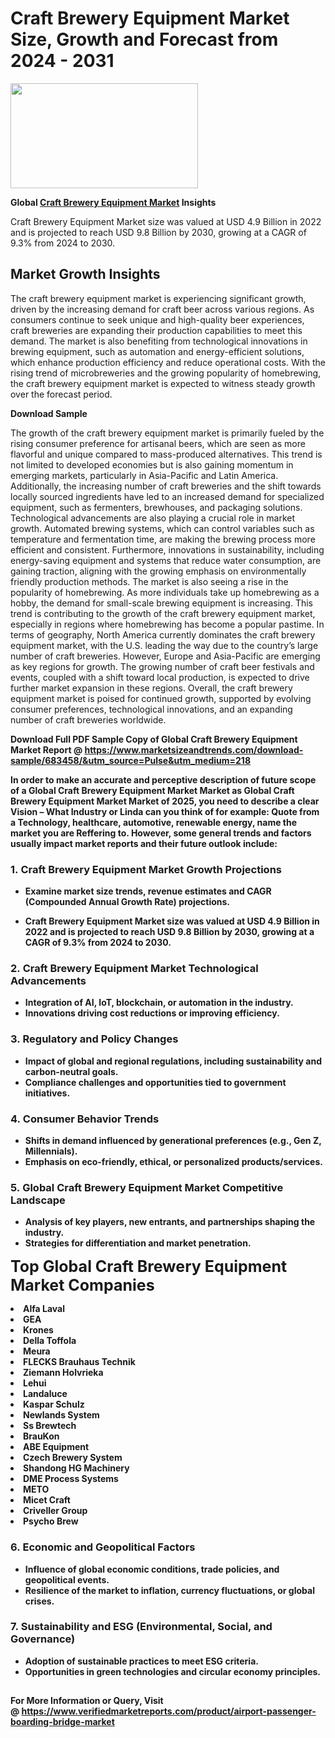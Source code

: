 <H1>Craft Brewery Equipment Market Size, Growth and Forecast from 2024 - 2031</H1><img class="aligncenter size-medium wp-image-584254" src="https://thirdeyenews.in/wp-content/uploads/2024/09/Global-Market-Research-300x168.jpeg" alt="" width="300" height="168" /><p><strong>Global&nbsp;<a href="https://www.marketsizeandtrends.com/download-sample/683458/&amp;utm_source=Pulse&amp;utm_medium=218">Craft Brewery Equipment Market</a> Insights</strong></p><p>Craft Brewery Equipment Market size was valued at USD 4.9 Billion in 2022 and is projected to reach USD 9.8 Billion by 2030, growing at a CAGR of 9.3% from 2024 to 2030.</p><p><h2>Market Growth Insights</h2> <p>The craft brewery equipment market is experiencing significant growth, driven by the increasing demand for craft beer across various regions. As consumers continue to seek unique and high-quality beer experiences, craft breweries are expanding their production capabilities to meet this demand. The market is also benefiting from technological innovations in brewing equipment, such as automation and energy-efficient solutions, which enhance production efficiency and reduce operational costs. With the rising trend of microbreweries and the growing popularity of homebrewing, the craft brewery equipment market is expected to witness steady growth over the forecast period.</p> <p><strong>Download Sample</strong></p> <p>The growth of the craft brewery equipment market is primarily fueled by the rising consumer preference for artisanal beers, which are seen as more flavorful and unique compared to mass-produced alternatives. This trend is not limited to developed economies but is also gaining momentum in emerging markets, particularly in Asia-Pacific and Latin America. Additionally, the increasing number of craft breweries and the shift towards locally sourced ingredients have led to an increased demand for specialized equipment, such as fermenters, brewhouses, and packaging solutions. Technological advancements are also playing a crucial role in market growth. Automated brewing systems, which can control variables such as temperature and fermentation time, are making the brewing process more efficient and consistent. Furthermore, innovations in sustainability, including energy-saving equipment and systems that reduce water consumption, are gaining traction, aligning with the growing emphasis on environmentally friendly production methods. The market is also seeing a rise in the popularity of homebrewing. As more individuals take up homebrewing as a hobby, the demand for small-scale brewing equipment is increasing. This trend is contributing to the growth of the craft brewery equipment market, especially in regions where homebrewing has become a popular pastime. In terms of geography, North America currently dominates the craft brewery equipment market, with the U.S. leading the way due to the country’s large number of craft breweries. However, Europe and Asia-Pacific are emerging as key regions for growth. The growing number of craft beer festivals and events, coupled with a shift toward local production, is expected to drive further market expansion in these regions. Overall, the craft brewery equipment market is poised for continued growth, supported by evolving consumer preferences, technological innovations, and an expanding number of craft breweries worldwide.</p> <p><strong></p><p><span class=""><strong>Download Full PDF Sample Copy of Global Craft Brewery Equipment Market Report</strong> @ <a href="https://www.marketsizeandtrends.com/download-sample/683458/&amp;utm_source=Pulse&amp;utm_medium=218" target="_blank">https://www.marketsizeandtrends.com/download-sample/683458/&amp;utm_source=Pulse&amp;utm_medium=218</a></span></p><p>In order to make an accurate and perceptive description of future scope of a Global&nbsp;Craft Brewery Equipment Market Market as Global&nbsp;Craft Brewery Equipment Market Market of 2025, you need to describe a clear Vision &ndash; What Industry or Linda can you think of for example: Quote from a Technology, healthcare, automotive, renewable energy, name the market you are Reffering to. However, some general trends and factors usually impact market reports and their future outlook include:</p><h3>1.&nbsp;<strong>Craft Brewery Equipment Market Growth Projections</strong></h3><ul><li>Examine market size trends, revenue estimates and CAGR (Compounded Annual Growth Rate) projections.</li><li><p>Craft Brewery Equipment Market size was valued at USD 4.9 Billion in 2022 and is projected to reach USD 9.8 Billion by 2030, growing at a CAGR of 9.3% from 2024 to 2030.</p></li></ul><h3>2.&nbsp;<strong>Craft Brewery Equipment Market Technological Advancements</strong></h3><ul><li>Integration of AI, IoT, blockchain, or automation in the industry.</li><li>Innovations driving cost reductions or improving efficiency.</li></ul><h3>3.&nbsp;<strong>Regulatory and Policy Changes</strong></h3><ul><li>Impact of global and regional regulations, including sustainability and carbon-neutral goals.</li><li>Compliance challenges and opportunities tied to government initiatives.</li></ul><h3>4.&nbsp;<strong>Consumer Behavior Trends</strong></h3><ul><li>Shifts in demand influenced by generational preferences (e.g., Gen Z, Millennials).</li><li>Emphasis on eco-friendly, ethical, or personalized products/services.</li></ul><h3>5.&nbsp;<strong>Global Craft Brewery Equipment Market Competitive Landscape</strong></h3><ul><li>Analysis of key players, new entrants, and partnerships shaping the industry.</li><li>Strategies for differentiation and market penetration.</li></ul><p data-pm-slice="1 1 []"><span style="color: inherit; font-family: inherit; font-size: 25px;">Top Global Craft Brewery Equipment Market Companies</span></p><div class="" data-test-id=""><p><li>Alfa Laval</li><li> GEA</li><li> Krones</li><li> Della Toffola</li><li> Meura</li><li> FLECKS Brauhaus Technik</li><li> Ziemann Holvrieka</li><li> Lehui</li><li> Landaluce</li><li> Kaspar Schulz</li><li> Newlands System</li><li> Ss Brewtech</li><li> BrauKon</li><li> ABE Equipment</li><li> Czech Brewery System</li><li> Shandong HG Machinery</li><li> DME Process Systems</li><li> METO</li><li> Micet Craft</li><li> Criveller Group</li><li> Psycho Brew</li></p></div><h3>6.&nbsp;<strong>Economic and Geopolitical Factors</strong></h3><ul><li>Influence of global economic conditions, trade policies, and geopolitical events.</li><li>Resilience of the market to inflation, currency fluctuations, or global crises.</li></ul><h3>7.&nbsp;<strong>Sustainability and ESG (Environmental, Social, and Governance)</strong></h3><ul><li>Adoption of sustainable practices to meet ESG criteria.</li><li>Opportunities in green technologies and circular economy principles.</li></ul><h2><strong style="font-size: 14px;">For More Information or Query, Visit @&nbsp;</strong><a style="background-color: #ffffff; font-size: 14px;" href="https://www.marketsizeandtrends.com/report/craft-brewery-equipment-market/" target="_blank">https://www.verifiedmarketreports.com/product/airport-passenger-boarding-bridge-market</a></h2>
